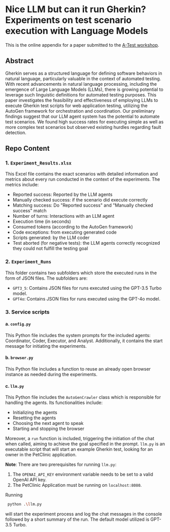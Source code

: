 # Nice LLM but can it run Gherkin? Experiments on test scenario execution with Language Models

This is the online appendix for a paper submitted to the [A-Test workshop](https://a-test.org/).
 
## Abstract

Gherkin serves as a structured language for defining software behaviors in natural language, particularly valuable in the context of automated testing. With recent advancements in natural language processing, including the emergence of Large Language Models (LLMs), there is growing potential to leverage such linguistic definitions for automated testing purposes. This paper investigates the feasibility and effectiveness of employing LLMs to execute Gherkin test scripts for web application testing, utilizing the AutoGen framework for orchestration and coordination. Our preliminary findings suggest that our LLM agent system has the potential to automate test scenarios. We found high success rates for executing simple as well as more complex test scenarios but observed existing hurdles regarding fault detection.

## Repo Content

### 1. `Experiment_Results.xlsx`

This Excel file contains the exact scenarios with detailed information and metrics about every run conducted in the context of the experiments. The metrics include:

- Reported success: Reported by the LLM agents
- Manually checked success: if the scenario did execute correctly
- Matching success: Do "Reported success" and "Manually checked success" match
- Number of turns: Interactions with an LLM agent
- Execution time (in seconds)
- Consumed tokens (according to the AutoGen framework)
- Code exceptions: from executing generated code
- Scripts generated: by the LLM coder
- Test aborted (for negative tests): the LLM agents correctly recognized they could not fulfill the testing goal

### 2. `Experiment_Runs`

This folder contains two subfolders which store the executed runs in the form of JSON files. The subfolders are:

- `GPT3_5`: Contains JSON files for runs executed using the GPT-3.5 Turbo model.
- `GPT4o`: Contains JSON files for runs executed using the GPT-4o model.

### 3. Service scripts

#### a. `config.py`

This Python file includes the system prompts for the included agents: Coordinator, Coder, Executor, and Analyst. Additionally, it contains the start message for initiating the experiments.

#### b. `browser.py`

This Python file includes a function to reuse an already open browser instance as needed during the experiments.

#### c. `llm.py`

This Python file includes the `AutoGenCrawler` class which is responsible for handling the agents. Its functionalities include:

- Initializing the agents
- Resetting the agents
- Choosing the next agent to speak
- Starting and stopping the browser

Moreover, a `run` function is included, triggering the initiation of the chat when called, aiming to achieve the goal specified in the prompt. `llm.py` is an executable script that will start an example Gherkin test, looking for an owner in the PetClinic application.

**Note**: There are two prerequisites for running `llm.py`:
1. The `OPENAI_API_KEY` environment variable needs to be set to a valid OpenAI API key.
2. The PetClinic Application must be running on `localhost:8080`.

Running
   ```bash
    python .\llm.py
   ```
will start the experiment process and log the chat messages in the console followed by a short summary of the run. The default model utilized is GPT-3.5 Turbo.
